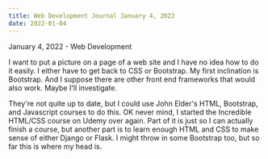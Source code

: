 ```yaml
---
title: Web Development Journal January 4, 2022
date: 2022-01-04
---
```

January 4, 2022 - Web Development

I want to put a picture on a page of a web site and I have no idea how to do it easily.
I either have to get back to CSS or Bootstrap. My first inclination is Bootstrap. And
I suppose there are other front end frameworks that would also work. Maybe I'll investigate.

They're not quite up to date, but I could use John Elder's HTML, Bootstrap, and Javascript
courses to do this. OK never mind, I started the Incredible HTML/CSS course on Udemy over
again. Part of it is just so I can actually finish a course, but another part is to
learn enough HTML and CSS to make sense of either Django or Flask. I might throw in
some Bootstrap too, but so far this is where my head is.
